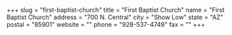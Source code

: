 +++
slug = "first-baptist-church"
title = "First Baptist Church"
name = "First Baptist Church"
address = "700 N. Central"
city = "Show Low"
state = "AZ"
postal = "85901"
website = ""
phone = "928-537-4749"
fax = ""
+++
